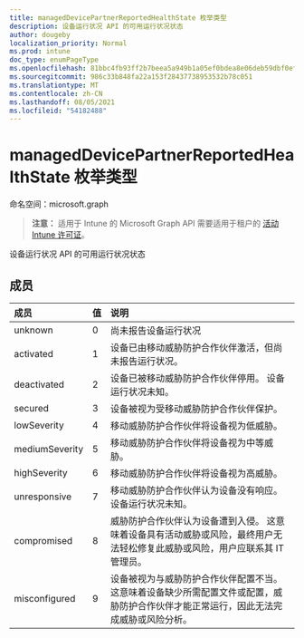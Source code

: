 ```yaml
---
title: managedDevicePartnerReportedHealthState 枚举类型
description: 设备运行状况 API 的可用运行状况状态
author: dougeby
localization_priority: Normal
ms.prod: intune
doc_type: enumPageType
ms.openlocfilehash: 81bbc4fb93ff2b7beea5a949b1a05ef0bdea8e06deb59dbf0ef240afa42724ae
ms.sourcegitcommit: 986c33b848fa22a153f28437738953532b78c051
ms.translationtype: MT
ms.contentlocale: zh-CN
ms.lasthandoff: 08/05/2021
ms.locfileid: "54182488"
---
```

# <a name="manageddevicepartnerreportedhealthstate-enum-type"></a>managedDevicePartnerReportedHealthState 枚举类型

命名空间：microsoft.graph

> **注意：** 适用于 Intune 的 Microsoft Graph API 需要适用于租户的 [活动 Intune 许可证](https://go.microsoft.com/fwlink/?linkid=839381)。

设备运行状况 API 的可用运行状况状态

## <a name="members"></a>成员
|成员|值|说明|
|:---|:---|:---|
|unknown|0|尚未报告设备运行状况|
|activated|1|设备已由移动威胁防护合作伙伴激活，但尚未报告运行状况。|
|deactivated|2|设备已被移动威胁防护合作伙伴停用。 设备运行状况未知。|
|secured|3|设备被视为受移动威胁防护合作伙伴保护。|
|lowSeverity|4 |移动威胁防护合作伙伴将设备视为低威胁。|
|mediumSeverity|5 |移动威胁防护合作伙伴将设备视为中等威胁。|
|highSeverity|6 |移动威胁防护合作伙伴将设备视为高威胁。|
|unresponsive|7 |移动威胁防护合作伙伴认为设备没有响应。 设备运行状况未知。|
|compromised|8 |威胁防护合作伙伴认为设备遭到入侵。 这意味着设备具有活动威胁或风险，最终用户无法轻松修复此威胁或风险，用户应联系其 IT 管理员。|
|misconfigured|9 |设备被视为与威胁防护合作伙伴配置不当。 这意味着设备缺少所需配置文件或配置，威胁防护合作伙伴才能正常运行，因此无法完成威胁或风险分析。|




